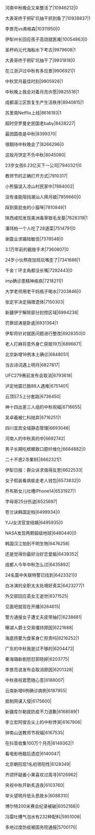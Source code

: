 河南中秋晚会又来整活了|10946212|0

大表哥终于把矿坑抽干抓到鱼了|10938837|1

李景亮vs弗格森|10311950|0

伊犁州长回应孩子高烧就医难|10054863|0

圣杯屿元代海船水下考古|9979608|1

大表哥终于把矿坑抽干了|9931818|0

在江浙沪过中秋有多应景|9906921|1

中秋赏月最佳时刻|9905926|1

中秋晚上我会对着月亮许愿|9825518|1

成都温江区恢复生产生活秩序|8940815|1

苏里南Netflix上线|8616193|1

超时空罗曼史民国老baby|8428227|

最团圆夜是中秋|8399370|

很期待中秋晚会了|8266296|0

这般月饼定不负中秋|8045080|

23岁女孩6.23亿买下一公司|7940321|0

教师节的正确打开方式|7910317|

小熊猫误入凉山村民家中|7884002|

没有谁能阻挡潮汕人拜月娘|7859660|0

踩到臭屁虫的小猫咪|7810849|1

陕西咸阳发现美洲毒草银毛龙葵|7628319|1

潘玮柏一个人吃了28道菜|7514791|0

谢震业求婚陆敏佳|7378548|0

3.1万年前的截肢手术|7360807|0

24岁小伙熬夜加班后嘴歪了|7341688|1

千金丫环主角都没长嘴|7292443|0

imp确诊患精神疾病|7218211|1

大学老师用老干妈瓶子喝水|7203846|0

张定宇决定捐赠遗体|7150303|

新疆伊宁解除部分封控区域|6994238|

罚罪邱涛是卧底|6931364|1

伊犁将针对就医问题进行整改|6928350|0

老人打麻将意外身亡获赔19万|6896671|

北京新增16例本土确诊|6848051|

当古诗词遇上明月|6827817|

UFC279赛前发布会取消|6793618|

泸定地震已致88人遇难|6751401|

云顶S7.5上分套路|6736450|

神十四出差三人组的中秋祝福|6716655|

吴卓羲被仁科抛弃|6716251|1

四川宜宾全域静态管理|6693046|

河南人的中秋真的中|6692742|

男子长期吃槟榔致口腔纤维化|6684882|0

二十不惑2寻果BE|6662321|1

伊犁日报：群众诉求值得反思|6622533|

女子假装看病偷走老人钱包|6573832|0

乔布斯女儿吐槽iPhone14|6531927|1

字母哥25分伤退|6525697|

苍兰诀韩国定档|6499934|0

YJJ女流官宣结婚|6495935|0

NASA发现两颗超级地球|6480440|0

韩国汉江拍到不明生物|6476258|

还是觉得你最好治好恋爱脑|6439352|

成都人今年中秋怎么过|6435892|

24名震中失联特警已找到|6423321|0

白冰演的全职太太处境好真实|6423277|1

外交部回应英女王逝世|6371525|

见面吧就现在开播|6264615|

警方通报女子遭丈夫皮带抽打|6238681|

曝湖人爵士交易僵持原因|6221688|

海底捞要为食客身亡担责吗|6216252|1

广东的中秋我是过不够的|6204472|

秦海璐新剧怒怼郭晓婷|6203775|

李景亮说发布会取消原因|6201328|

中秋夜祝君愿随心意|6188007|

云南新增6例确诊病例|6187955|

抵制网课入侵|6175600|

新疆库尔勒就防疫不力道歉|6168589|1

李立宏阿俊舌尖上的中秋馋哭|6167906|

钟南山送教师节祝福|6167535|

在抖音收集100万个月亮|6149362|1

看电影杨戬后遗症|6140047|

北京朝阳现1名初筛阳性|6128349|

齐颂怀疑姜小果喜欢过周寻|6126962|

央视中秋开新炙造夜|6103760|

举头望明月低头思故乡|6088310|

博尔特200米赛会纪录被破|6052168|0

冯雷吐槽气泡水有232种配料|5951008|

多地过度防疫被国务院通报|5700170|

